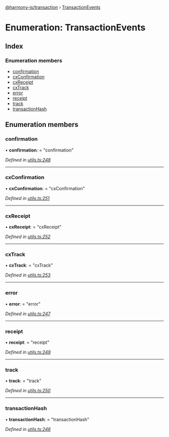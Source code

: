 [@harmony-js/transaction](../globals.md) › [TransactionEvents](transactionevents.md)

# Enumeration: TransactionEvents

## Index

### Enumeration members

* [confirmation](transactionevents.md#confirmation)
* [cxConfirmation](transactionevents.md#cxconfirmation)
* [cxReceipt](transactionevents.md#cxreceipt)
* [cxTrack](transactionevents.md#cxtrack)
* [error](transactionevents.md#error)
* [receipt](transactionevents.md#receipt)
* [track](transactionevents.md#track)
* [transactionHash](transactionevents.md#transactionhash)

## Enumeration members

###  confirmation

• **confirmation**: = "confirmation"

*Defined in [utils.ts:248](https://github.com/FireStack-Lab/Harmony-sdk-core/blob/a192dab/packages/harmony-transaction/src/utils.ts#L248)*

___

###  cxConfirmation

• **cxConfirmation**: = "cxConfirmation"

*Defined in [utils.ts:251](https://github.com/FireStack-Lab/Harmony-sdk-core/blob/a192dab/packages/harmony-transaction/src/utils.ts#L251)*

___

###  cxReceipt

• **cxReceipt**: = "cxReceipt"

*Defined in [utils.ts:252](https://github.com/FireStack-Lab/Harmony-sdk-core/blob/a192dab/packages/harmony-transaction/src/utils.ts#L252)*

___

###  cxTrack

• **cxTrack**: = "cxTrack"

*Defined in [utils.ts:253](https://github.com/FireStack-Lab/Harmony-sdk-core/blob/a192dab/packages/harmony-transaction/src/utils.ts#L253)*

___

###  error

• **error**: = "error"

*Defined in [utils.ts:247](https://github.com/FireStack-Lab/Harmony-sdk-core/blob/a192dab/packages/harmony-transaction/src/utils.ts#L247)*

___

###  receipt

• **receipt**: = "receipt"

*Defined in [utils.ts:249](https://github.com/FireStack-Lab/Harmony-sdk-core/blob/a192dab/packages/harmony-transaction/src/utils.ts#L249)*

___

###  track

• **track**: = "track"

*Defined in [utils.ts:250](https://github.com/FireStack-Lab/Harmony-sdk-core/blob/a192dab/packages/harmony-transaction/src/utils.ts#L250)*

___

###  transactionHash

• **transactionHash**: = "transactionHash"

*Defined in [utils.ts:246](https://github.com/FireStack-Lab/Harmony-sdk-core/blob/a192dab/packages/harmony-transaction/src/utils.ts#L246)*
